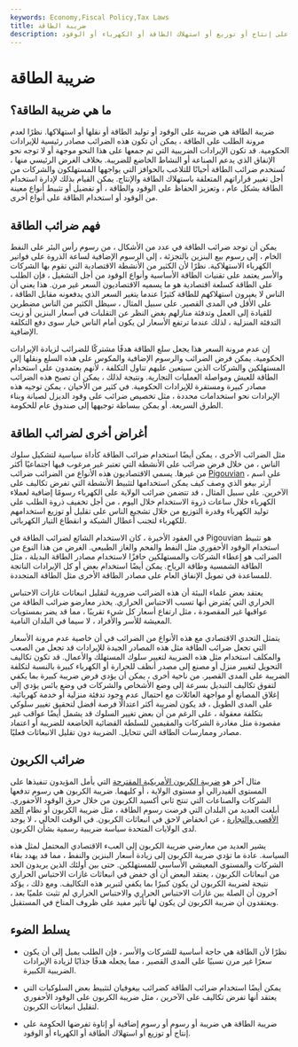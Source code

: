 ```yaml
---
keywords: Economy,Fiscal Policy,Tax Laws
title: ضريبة الطاقة
description: ضريبة الطاقة هي ضريبة تُفرض على إنتاج أو توزيع أو استهلاك الطاقة أو الكهرباء أو الوقود.
---
```


# ضريبة الطاقة
## ما هي ضريبة الطاقة؟

ضريبة الطاقة هي ضريبة على الوقود أو توليد الطاقة أو نقلها أو استهلاكها. نظرًا لعدم مرونة الطلب على الطاقة ، يمكن أن تكون هذه الضرائب مصادر رئيسية للإيرادات الحكومية. قد تكون الإيرادات الضريبية التي تم جمعها على هذا النحو موجهة أو لا توجه نحو الإنفاق الذي يدعم الصناعة أو النشاط الخاضع للضريبة. بخلاف الغرض الرئيسي منها ، تُستخدم ضرائب الطاقة أحيانًا للتلاعب بالحوافز التي يواجهها المستهلكون والشركات من أجل تغيير قراراتهم المتعلقة باستهلاك الطاقة والإنتاج. يمكن القيام بذلك لإدارة استخدام الطاقة بشكل عام ، وتعزيز الحفاظ على الوقود والطاقة ، أو تفضيل أو تثبيط أنواع معينة من الوقود أو استخدام الطاقة على أنواع أخرى.

## فهم ضرائب الطاقة

يمكن أن توجد ضرائب الطاقة في عدد من الأشكال ، من رسوم رأس البئر على النفط الخام ، إلى رسوم بيع البنزين بالتجزئة ، إلى الرسوم الإضافية لساعة الذروة على فواتير الكهرباء الاستهلاكية. نظرًا لأن الكثير من الأنشطة الاقتصادية التي تقوم بها الشركات والأسر يعتمد على تقنيات الطاقة الأساسية وأنواع الوقود من أجل التشغيل ، فإن الطلب على الطاقة كسلعة اقتصادية هو ما يسميه الاقتصاديون السعر غير مرن. هذا يعني أن الناس لا يغيرون استهلاكهم للطاقة كثيرًا عندما يتغير السعر الذي يدفعونه مقابل الطاقة ، على الأقل في المدى القصير. على سبيل المثال ، سيظل الكثير من الناس مضطرين للقيادة إلى العمل وتدفئة منازلهم بغض النظر عن التقلبات في أسعار البنزين أو زيت التدفئة المنزلية ، لذلك عندما ترتفع الأسعار لن يكون أمام الناس خيار سوى دفع التكلفة الإضافية.

إن عدم مرونة السعر هذا يجعل سلع الطاقة هدفًا مشتركًا للضرائب لزيادة الإيرادات الحكومية. يمكن فرض الضرائب والرسوم الإضافية والمكوس على هذه السلع ونقلها إلى المستهلكين والشركات الذين سيتعين عليهم تناول التكلفة ، لأنهم يعتمدون على استخدام الطاقة للعيش ومواصلة العمليات التجارية. ونتيجة لذلك ، يمكن أن تصبح هذه الضرائب مصادر كبيرة ومستقرة للإيرادات الحكومية. في كثير من الأحيان ، يمكن توجيه هذه الإيرادات نحو استخدامات محددة ، مثل تخصيص ضرائب على وقود الديزل لصيانة وبناء الطرق السريعة. أو يمكن ببساطة توجيهها إلى صندوق عام للحكومة.

## أغراض أخرى لضرائب الطاقة

مثل الضرائب الأخرى ، يمكن أيضًا استخدام ضرائب الطاقة كأداة سياسية لتشكيل سلوك الناس ، من خلال فرض ضرائب على الأنشطة التي تعتبر غير مرغوب فيها اجتماعيًا أكثر من غيرها. يسمي الاقتصاديون هذه الأنواع من الضرائب ضرائب [Pigouvian](/pigoviantax) ، على اسم آرثر بيغو الذي وصف كيف يمكن استخدامها لتثبيط الأنشطة التي تفرض تكاليف على الآخرين. على سبيل المثال ، قد تتضمن ضرائب الولاية على الكهرباء رسومًا إضافية لعملاء الكهرباء خلال ساعات ذروة الاستخدام خلال اليوم ، من أجل تخفيف ذروة الطلب على توليد الكهرباء وقدرة التوزيع من خلال تشجيع الناس على تقليل أو توزيع استخدامهم للكهرباء لتجنب أعطال الشبكة و انقطاع التيار الكهربائى.

في العقود الأخيرة ، كان الاستخدام الشائع لضرائب الطاقة في Pigouvian هو تثبيط استخدام الوقود الأحفوري مثل النفط والفحم والغاز الطبيعي. الغرض من هذا النوع من الضرائب هو إعطاء الشركات والمستهلكين حافزًا لاستخدام مصادر الطاقة البديلة ، مثل الطاقة الشمسية وطاقة الرياح. يمكن أيضًا استخدام بعض أو كل الإيرادات الناتجة للمساعدة في تمويل الإنفاق العام على مصادر الطاقة الأخرى مثل الطاقة المتجددة.

يعتقد بعض علماء البيئة أن هذه الضرائب ضرورية لتقليل انبعاثات غازات الاحتباس الحراري التي يُفترض أنها تسبب الاحتباس الحراري. يحذر معارضو ضرائب الطاقة من عواقبها غير المقصودة ، مثل ارتفاع أسعار كل شيء تقريبًا ، مما قد يضر بمستويات المعيشة للأسر والأفراد ، لا سيما في البلدان النامية.

يتمثل التحدي الاقتصادي مع هذه الأنواع من الضرائب في أن خاصية عدم مرونة الأسعار التي تجعل ضرائب الطاقة مثل هذه المصادر الجيدة للإيرادات قد تجعل من الصعب والمكلف استخدام مثل هذه الضريبة لتغيير سلوك المستهلك والأعمال. قد تكون تكاليف التحويل لتغيير منزل أو مصنع إلى مصدر أنظف للحرارة أو الكهرباء كبيرة بالنسبة لتكلفة الضريبة على المدى القصير. من ناحية أخرى ، يمكن أن يؤدي فرض ضريبة كبيرة بما يكفي لتفوق تكاليف التبديل بسرعة إلى وضع الأشخاص والشركات في وضع يائس يؤدي إلى إغلاق المصانع أو مواجهة العائلات مع احتمال عدم وجود تدفئة منزلية أو خدمة كهربائية. على المدى الطويل ، قد يكون لضريبة أكثر اعتدالًا فرصة أفضل لتحقيق تغيير سلوكي بتكلفة معقولة ، على الرغم من أن بعض تغيير السلوك قد يشمل أيضًا عواقب غير مقصودة مثل مغادرة الشركات والمقيمين للسلطة القضائية الخاضعة للضريبة أو اعتماد مصادر وممارسات الطاقة التي تتحايل. الضريبة دون تقليل الانبعاثات فعليًا.

## ضرائب الكربون

مثال آخر هو [ضريبة الكربون الأمريكية المقترحة](/carbon-dioxide-tax) التي يأمل المؤيدون تنفيذها على المستوى الفيدرالي أو مستوى الولاية ، أو كليهما. ضريبة الكربون هي رسوم تدفعها الشركات والصناعات التي تنتج ثاني أكسيد الكربون من خلال حرق الوقود الأحفوري. أبلغت العديد من البلدان التي فرضت رسوم الطاقة ، مثل ضريبة الكربون أو نظام [الحد الأقصى والتجارة](/cap-and-trade) ، عن انخفاض لاحق في انبعاثات الكربون. في الوقت الحالي ، لا يوجد لدى الولايات المتحدة سياسة ضريبية رسمية بشأن الكربون.

يشير العديد من معارضي ضريبة الكربون إلى العبء الاقتصادي المحتمل لمثل هذه السياسة. عادة ما تؤدي ضريبة الكربون إلى زيادة أسعار البنزين والنفط ، مما قد يهدد بقاء الشركات والمستوى المعيشي الأساسي للمستهلكين. حتى بين أولئك الذين يريدون الحد من انبعاثات الكربون ، يعتقد البعض أن أي خفض في انبعاثات غازات الاحتباس الحراري نتيجة لضريبة الكربون لن يكون كبيرًا بما يكفي لتبرير هذه التكاليف. ومع ذلك ، يؤكد آخرون أن الصلة بين غازات الاحتباس الحراري والاحتباس الحراري لم تثبت علميًا بعد ، ويعتقدون أن ضريبة الكربون لن يكون لها تأثير مفيد على ظروف المناخ في المستقبل.

## يسلط الضوء

- نظرًا لأن الطاقة هي حاجة أساسية للشركات والأسر ، فإن الطلب يميل إلى أن يكون سعرًا غير مرن نسبيًا على المدى القصير ، مما يجعله هدفًا جذابًا لزيادة الإيرادات الضريبية الكبيرة.

- يمكن أيضًا استخدام ضرائب الطاقة كضرائب بيغوفيان لتثبيط بعض السلوكيات التي يعتقد أنها تفرض تكاليف على الآخرين ، مثل ضريبة الكربون على الوقود الأحفوري لتقليل انبعاثات الكربون.

- ضريبة الطاقة هي ضريبة أو رسوم أو رسوم إضافية أو إتاوة تفرضها الحكومة على إنتاج أو توزيع أو استهلاك الطاقة أو الكهرباء أو الوقود.

